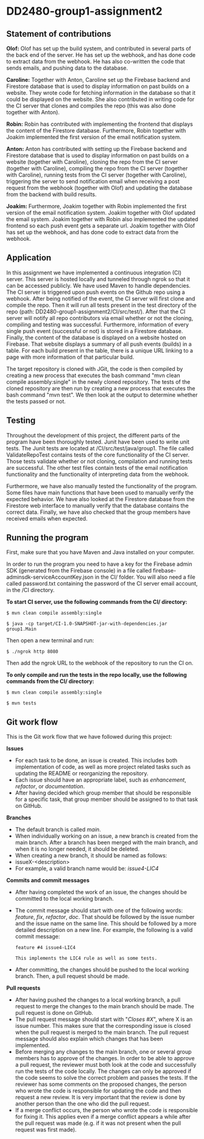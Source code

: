 # DD2480-group1-assignment2

## Statement of contributions

**Olof:**
Olof has set up the build system, and contributed in several parts of the back end of the server. He has set up the webhook, and has done code to extract data from the webhook. He has also co-written the code that sends emails, and pushing data to the database. 

**Caroline:** Together with Anton, Caroline set up the Firebase backend and Firestore database that is used to display information on past builds on a website. They wrote code for fetching information in the database so that it could be displayed on the website. She also contributed in writing code for the CI server that clones and compiles the repo (this was also done together with Anton). 

**Robin:** Robin has contributed with implementing the frontend that displays the content of the Firestore database. Furthermore, Robin together with Joakim implemented the first version of the email notification system.

**Anton:** Anton has contributed with setting up the Firebase backend and Firestore database that is used to display information on past builds on a website (together with Caroline), cloning the repo from the CI server (together with Caroline), compiling the repo from the CI server (together with Caroline), running tests from the CI server (together with Caroline), triggering the server to send notification email when receiving a post request from the webhook (together with Olof) and updating the database from the backend with build results.

**Joakim:** Furthermore, Joakim together with Robin implemented the first version of the email notification system. Joakim together with Olof updated the email system. Joakim together with Robin also implemented the updated frontend so each push event gets a separate url. Joakim together with Olof has set up the webhook, and has done code to extract data from the webhook. 

## Application
In this assignment we have implemented a continuous integration (CI) server. This server is hosted locally and tunneled through ngrok so that it can be accessed publicly. We have used Maven to handle dependencies. The CI server is triggered upon push events on the Github repo using a webhook. After being notified of the event, the CI server will first clone and compile the repo. Then it will run all tests present in the test directory of the repo (path: DD2480-group1-assignment2/CI/src/test/). After that the CI server will notify all repo contributors via email whether or not the cloning, compiling and testing was successful. Furthermore, information of every single push event (successful or not) is stored in a Firestore database. Finally, the content of the database is displayed on a website hosted on Firebase. That website displays a summary of all push events (builds) in a table. For each build present in the table, there is a unique URL linking to a page with more information of that particular build.

The target repository is cloned with JGit, the code is then compiled by creating a new process that executes the bash command "mvn clean compile assembly:single" in the newly cloned repository. The tests of the cloned repository are then run by creating a new process that executes the bash command "mvn test". We then look at the output to determine whether the tests passed or not.

## Testing
Throughout the development of this project, the different parts of the program have been thoroughly tested. Junit have been used to write unit tests. The Junit tests are located at /CI/src/test/java/group1. The file called ValidateRepoTest contains tests of the core functionality of the CI server. Those tests validate whether or not cloning, compilation and running tests are successful. The other test files contain tests of the email notification functionality and the functionality of interpreting data from the webhook. 

Furthermore, we have also manually tested the functionality of the program. Some files have main functions that have been used to manually verify the expected behavior. We have also looked at the Firestore database from the Firestore web interface to manually verify that the database contains the correct data. Finally, we have also checked that the group members have received emails when expected.

## Running the program

First, make sure that you have Maven and Java installed on your computer.

In order to run the program you need to have a key for the Firebase admin SDK (generated from the Firebase console) in a file called firebase-adminsdk-serviceAccountKey.json in the CI/ folder. You will also need a file called password.txt containing the password of the CI server email account, in the /CI directory.

**To start CI server, use the following commands from the CI/ directory:**

    $ mvn clean compile assembly:single

    $ java -cp target/CI-1.0-SNAPSHOT-jar-with-dependencies.jar group1.Main

Then open a new terminal and run:

    $ ./ngrok http 8080

Then add the ngrok URL to the webhook of the repository to run the CI on.

**To only compile and run the tests in the repo locally, use the following commands from the CI/ directory:**

    $ mvn clean compile assembly:single

    $ mvn tests

## Git work flow

This is the Git work flow that we have followed during this project:

**Issues**
- For each task to be done, an issue is created. This includes both implementation of code, as well as more project related tasks such as updating the README or reorganizing the repository.
- Each issue should have an appropriate label, such as *enhancement*, *refactor*, or *documentation*.
- After having decided which group member that should be responsible for a specific task, that group member should be assigned to to that task on GitHub.

**Branches**
- The default branch is called *main*.
- When individually working on an issue, a new branch is created from the main branch. After a branch has been merged with the main branch, and when it is no longer needed, it should be deleted.
- When creating a new branch, it should be named as follows:
 - issueX-\<description>
 - For example, a valid branch name would be: *issue4-LIC4*


**Commits and commit messages**
- After having completed the work of an issue, the changes should be committed to the local working branch.
- The commit message should start with one of the following words: *feature*, *fix*, *refactor*, *doc*. That should be followed by the issue number and the issue name on the same line. This should be followed by a more detailed description on a new line. For example, the following is a valid commit message:

      feature #4 issue4-LIC4

      This implements the LIC4 rule as well as some tests.
- After committing, the changes should be pushed to the local working branch. Then, a pull request should be made.

**Pull requests**
- After having pushed the changes to a local working branch, a pull request to merge the changes to the main branch should be made. The pull request is done on GitHub.
- The pull request message should start with "*Closes #X*", where X is an issue number. This makes sure that the corresponding issue is closed when the pull request is merged to the main branch. The pull request message should also explain which changes that has been implemented.
- Before merging any changes to the main branch, one or several group members has to approve of the changes. In order to be able to approve a pull request, the reviewer must both look at the code and successfully run the tests of the code locally. The changes can only be approved if the code seems to solve the correct problem and passes the tests. If the reviewer has some comments on the proposed changes, the person who wrote the code is responsible for updating the code and then request a new review. It is very important that the review is done by another person than the one who did the pull request.
- If a merge conflict occurs, the person who wrote the code is responsible for fixing it. This applies even if a merge conflict appears a while after the pull request was made (e.g. if it was not present when the pull request was first made).


